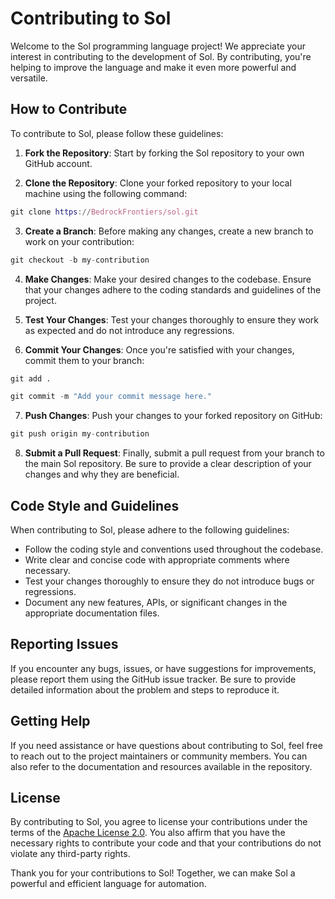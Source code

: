 # Contributing to Sol

Welcome to the Sol programming language project! We appreciate your interest in contributing to the development of Sol. By contributing, you're helping to improve the language and make it even more powerful and versatile.

## How to Contribute

To contribute to Sol, please follow these guidelines:

1. **Fork the Repository**: Start by forking the Sol repository to your own GitHub account.

2. **Clone the Repository**: Clone your forked repository to your local machine using the following command:

```nix
git clone https://BedrockFrontiers/sol.git
```

3. **Create a Branch**: Before making any changes, create a new branch to work on your contribution:

```nix
git checkout -b my-contribution
```

4. **Make Changes**: Make your desired changes to the codebase. Ensure that your changes adhere to the coding standards and guidelines of the project.

5. **Test Your Changes**: Test your changes thoroughly to ensure they work as expected and do not introduce any regressions.

6. **Commit Your Changes**: Once you're satisfied with your changes, commit them to your branch:

```nix
git add .
```

```nix
git commit -m "Add your commit message here."
```

7. **Push Changes**: Push your changes to your forked repository on GitHub:

```nix
git push origin my-contribution
```

8. **Submit a Pull Request**: Finally, submit a pull request from your branch to the main Sol repository. Be sure to provide a clear description of your changes and why they are beneficial.

## Code Style and Guidelines

When contributing to Sol, please adhere to the following guidelines:

- Follow the coding style and conventions used throughout the codebase.
- Write clear and concise code with appropriate comments where necessary.
- Test your changes thoroughly to ensure they do not introduce bugs or regressions.
- Document any new features, APIs, or significant changes in the appropriate documentation files.

## Reporting Issues

If you encounter any bugs, issues, or have suggestions for improvements, please report them using the GitHub issue tracker. Be sure to provide detailed information about the problem and steps to reproduce it.

## Getting Help

If you need assistance or have questions about contributing to Sol, feel free to reach out to the project maintainers or community members. You can also refer to the documentation and resources available in the repository.

## License

By contributing to Sol, you agree to license your contributions under the terms of the [Apache License 2.0](../LICENSE). You also affirm that you have the necessary rights to contribute your code and that your contributions do not violate any third-party rights.

Thank you for your contributions to Sol! Together, we can make Sol a powerful and efficient language for automation.
